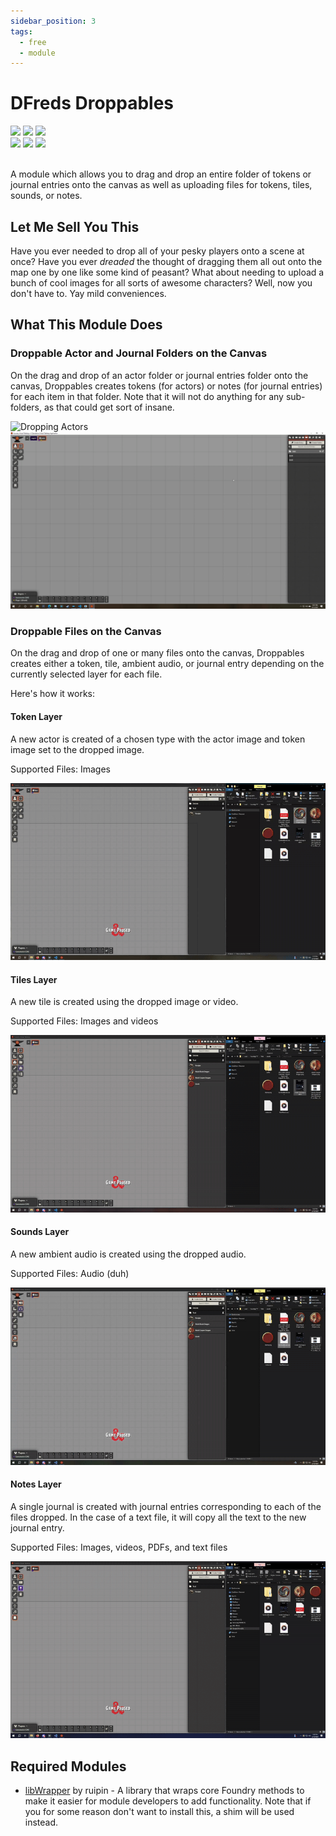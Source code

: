 ```yaml
---
sidebar_position: 3
tags:
  - free
  - module
---
```


# DFreds Droppables

<img src="https://img.shields.io/badge/Free-00aa00?style=for-the-badge"/>
<img src="https://img.shields.io/badge/Any%20System-00aaaa?style=for-the-badge"/>
<a href="https://foundryvtt.com/packages/dfreds-droppables"><img src="https://img.shields.io/badge/Download-2e2e2e?style=for-the-badge"/></a>
<br />
<a href="https://github.com/DFreds/dfreds-droppables"><img src="https://img.shields.io/github/v/release/DFreds/dfreds-droppables?style=for-the-badge&label=Version"/></a>
<img src="https://img.shields.io/badge/dynamic/json.svg?url=https://raw.githubusercontent.com/DFreds/dfreds-droppables/main/static/module.json&label=FVTT&query=$.compatibility.verified&colorB=fe6a1f&style=for-the-badge"/>
<a href="https://forge-vtt.com/bazaar#package=dfreds-droppables"><img src="https://img.shields.io/badge/dynamic/json?label=Installs&query=package.installs&suffix=%25&url=https://forge-vtt.com/api/bazaar/package/dfreds-droppables&colorB=68a74f&style=for-the-badge"/></a>
<br/>
<br/>

A module which allows you to drag and drop an entire folder of tokens or journal entries onto the canvas as well as uploading files for tokens, tiles, sounds, or notes.

## Let Me Sell You This

Have you ever needed to drop all of your pesky players onto a scene at once? Have you ever _dreaded_ the thought of dragging them all out onto the map one by one like some kind of peasant? What about needing to upload a bunch of cool images for all sorts of awesome characters? Well, now you don't have to. Yay mild conveniences.

## What This Module Does

### Droppable Actor and Journal Folders on the Canvas

On the drag and drop of an actor folder or journal entries folder onto the canvas, Droppables creates tokens (for actors) or notes (for journal entries) for each item in that folder. Note that it will not do anything for any sub-folders, as that could get sort of insane.

![Dropping Actors](./droppables.gif)
![Dropping Journals](./droppables2.gif)

### Droppable Files on the Canvas

On the drag and drop of one or many files onto the canvas, Droppables creates either a token, tile, ambient audio, or journal entry depending on the currently selected layer for each file.

Here's how it works:

#### Token Layer

A new actor is created of a chosen type with the actor image and token image set to the dropped image.

Supported Files: Images

![Dropping Tokens](./droppable-tokens.gif)

#### Tiles Layer

A new tile is created using the dropped image or video.

Supported Files: Images and videos

![Dropping Tiles](./droppable-tiles.gif)

#### Sounds Layer

A new ambient audio is created using the dropped audio.

Supported Files: Audio (duh)

![Dropping Sounds](./droppable-sounds.gif)

#### Notes Layer

A single journal is created with journal entries corresponding to each of the files dropped. In the case of a text file, it will copy all the text to the new journal entry.

Supported Files: Images, videos, PDFs, and text files

![Dropping Notes](./droppable-notes.gif)

## Required Modules

- [libWrapper](https://foundryvtt.com/packages/lib-wrapper) by ruipin - A
  library that wraps core Foundry methods to make it easier for module
  developers to add functionality. Note that if you for some reason don't want
  to install this, a shim will be used instead.